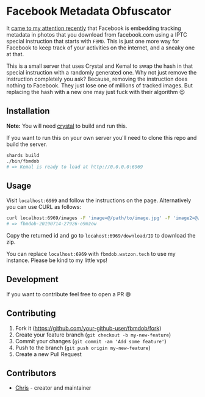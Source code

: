 # Facebook Metadata Obfuscator

It [came to my attention recently](https://twitter.com/oasace/status/1149181539000864769) that Facebook is embedding tracking metadata in photos that you download from facebook.com using a IPTC special instruction that starts with `FBMD`. This is just one more way for Facebook to keep track of your activities on the internet, and a sneaky one at that.

This is a small server that uses Crystal and Kemal to swap the hash in that special instruction with a randomly generated one. Why not just remove the instruction completely you ask? Because, removing the instruction does nothing to Facebook. They just lose one of millions of tracked images. But replacing the hash with a new one may just fuck with their algorithm :wink:

## Installation

**Note:** You will need [crystal](https://crystal-lang.org) to build and run this. 

If you want to run this on your own server you'll need to clone this repo and build the server.

```bash
shards build
./bin/fbmdob
# => Kemal is ready to lead at http://0.0.0.0:6969
```

## Usage

Visit `localhost:6969` and follow the instructions on the page. Alternatively you can use CURL as follows:

```bash
curl localhost:6969/images -F 'image=@/path/to/image.jpg' -F 'image2=@/path/to/another.jpg'
# => fbmdob-20190714-27926-o9mzow
```

Copy the returned id and go to `locahost:6969/download/ID` to download the zip.

You can replace `localhost:6969` with `fbmdob.watzon.tech` to use my instance. Please be kind to my little vps!

## Development

If you want to contribute feel free to open a PR :smile:

## Contributing

1. Fork it (<https://github.com/your-github-user/fbmdob/fork>)
2. Create your feature branch (`git checkout -b my-new-feature`)
3. Commit your changes (`git commit -am 'Add some feature'`)
4. Push to the branch (`git push origin my-new-feature`)
5. Create a new Pull Request

## Contributors

- [Chris](https://github.com/your-github-user) - creator and maintainer
